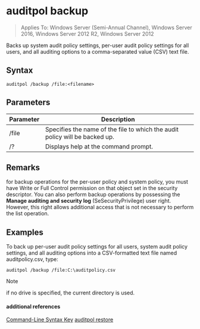 # auditpol backup

>Applies To: Windows Server (Semi-Annual Channel), Windows Server 2016, Windows Server 2012 R2, Windows Server 2012

Backs up system audit policy settings, per-user audit policy settings for all users, and all auditing options to a comma-separated value (CSV) text file.

## Syntax
```
auditpol /backup /file:<filename>
```
## Parameters
|Parameter|Description|
|-------|--------|
|/file|Specifies the name of the file to which the audit policy will be backed up.|
|/?|Displays help at the command prompt.|
## Remarks
for backup operations for the per-user policy and system policy, you must have Write or Full Control permission on that object set in the security descriptor. You can also perform backup operations by possessing the **Manage auditing and security log** (SeSecurityPrivilege) user right. However, this right allows additional access that is not necessary to perform the list operation.
## <a name="BKMK_examples"></a>Examples
To back up per-user audit policy settings for all users, system audit policy settings, and all auditing options into a CSV-formatted text file named auditpolicy.csv, type:
```
auditpol /backup /file:C:\auditpolicy.csv 
```
> [!NOTE]
> if no drive is specified, the current directory is used.
#### additional references
[Command-Line Syntax Key](command-line-syntax-key.md)
[auditpol restore](auditpol-restore.md)

